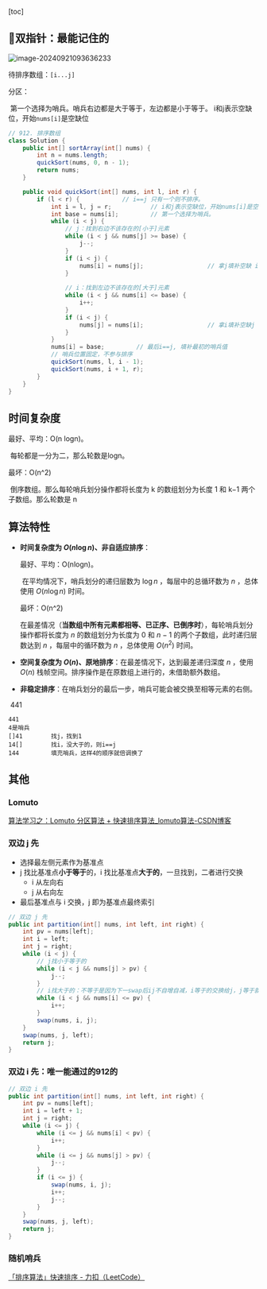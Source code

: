 [toc]

## 🚀双指针：最能记住的

![image-20240921093636233](https://cdn.jsdelivr.net/gh/sword4869/pic1@main/images/202409210936314.png)

待排序数组：`[i...j]`

分区：

​	第一个选择为哨兵。哨兵右边都是大于等于，左边都是小于等于。
​	i和j表示空缺位，开始`nums[i]`是空缺位

```java
// 912. 排序数组
class Solution {
    public int[] sortArray(int[] nums) {
        int n = nums.length;
        quickSort(nums, 0, n - 1);
        return nums;
    }

    public void quickSort(int[] nums, int l, int r) {
        if (l < r) {			// i==j 只有一个则不排序。
            int i = l, j = r;			// i和j表示空缺位，开始nums[i]是空缺位
            int base = nums[i];			// 第一个选择为哨兵。
            while (i < j) {
                // j：找到右边不该存在的[小于]元素
                while (i < j && nums[j] >= base) {	   	
                    j--;
                }
                if (i < j) {		
                    nums[i] = nums[j];					// 拿j填补空缺 i
                }
				
                // i：找到左边不该存在的[大于]元素
                while (i < j && nums[i] <= base) {		
                    i++;
                }
                if (i < j) {
                    nums[j] = nums[i];					// 拿i填补空缺j
                }
            }
            nums[i] = base;			// 最后i==j, 填补最初的哨兵值
            // 哨兵位置固定，不参与排序
            quickSort(nums, l, i - 1);
            quickSort(nums, i + 1, r);
        }
    }
}
```

## 时间复杂度

最好、平均：O(n logn)。

​	每轮都是一分为二，那么轮数是logn。

最坏：O(n^2)

​	倒序数组。那么每轮哨兵划分操作都将长度为 k 的数组划分为长度 1 和 k−1 两个子数组。那么轮数是 n



## 算法特性

- **时间复杂度为 $O(n \log n)$、非自适应排序**：

  最好、平均：O(nlogn)。

  ​	在平均情况下，哨兵划分的递归层数为 $\log n$ ，每层中的总循环数为 $n$ ，总体使用 $O(n \log n)$ 时间。

  最坏：O(n^2)

  ​	在最差情况（**当数组中所有元素都相等、已正序、已倒序时**），每轮哨兵划分操作都将长度为 $n$ 的数组划分为长度为 $0$ 和 $n - 1$ 的两个子数组，此时递归层数达到 $n$ ，每层中的循环数为 $n$ ，总体使用 $O(n^2)$ 时间。

- **空间复杂度为 $O(n)$、原地排序**：在最差情况下，达到最差递归深度 $n$ ，使用 $O(n)$ 栈帧空间。排序操作是在原数组上进行的，未借助额外数组。

- **非稳定排序**：在哨兵划分的最后一步，哨兵可能会被交换至相等元素的右侧。

​	441

```
441
4是哨兵
[]41		找j，找到1
14[]		找i，没大于的，则i==j
144			填充哨兵，这样4的顺序就倍调换了
```



## 其他

### Lomuto

[算法学习之：Lomuto 分区算法 + 快速排序算法_lomuto算法-CSDN博客](https://blog.csdn.net/qq_42902997/article/details/115773598)

### 双边 j 先

* 选择最左侧元素作为基准点
* j 找比基准点**小于等于**的，i 找比基准点**大于的**，一旦找到，二者进行交换
  * i 从左向右
  * j 从右向左
* 最后基准点与 i 交换，j 即为基准点最终索引
```java
// 双边 j 先
public int partition(int[] nums, int left, int right) {
    int pv = nums[left];
    int i = left;
    int j = right;
    while (i < j) {
        // j找小于等于的
        while (i < j && nums[j] > pv) {
            j--;
        }
        // i找大于的：不等于是因为下一swap后ij不自增自减，i等于的交换给j，j等于就不进入while了。
        while (i < j && nums[i] <= pv) {
            i++;
        }
        swap(nums, i, j);
    }
    swap(nums, j, left);
    return j;
}
```

### 双边 i 先：唯一能通过的912的

```java
// 双边 i 先
public int partition(int[] nums, int left, int right) {
    int pv = nums[left];
    int i = left + 1;
    int j = right;
    while (i <= j) {
        while (i <= j && nums[i] < pv) {
            i++;
        }
        while (i <= j && nums[j] > pv) {
            j--;
        }
        if (i <= j) {
            swap(nums, i, j);
            i++;
            j--;
        }
    }
    swap(nums, j, left);
    return j;
}
```

### 随机哨兵

[「排序算法」快速排序 - 力扣（LeetCode）](https://leetcode.cn/circle/discuss/kiHnKs/)
